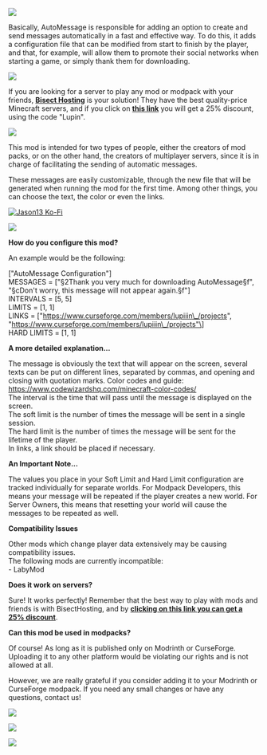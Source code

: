 **![](https://www.bisecthosting.com/images/CF/Auto_Message/BH_AM_Header.webp)**

Basically, AutoMessage is responsible for adding an option to create and send messages automatically in a fast and effective way. To do this, it adds a configuration file that can be modified from start to finish by the player, and that, for example, will allow them to promote their social networks when starting a game, or simply thank them for downloading.

[**![](https://www.bisecthosting.com/images/CF/Auto_Message/BH_AM_PromoCard.webp)**](https://bisecthosting.com/Lupin)

If you are looking for a server to play any mod or modpack with your friends, [**Bisect Hosting**](https://bisecthosting.com/Lupin) is your solution! They have the best quality-price Minecraft servers, and if you click on **[this link](https://bisecthosting.com/Lupin)** you will get a 25% discount, using the code "Lupin".  

![](https://www.bisecthosting.com/images/CF/Auto_Message/BH_AM_Summary.webp)

This mod is intended for two types of people, either the creators of mod packs, or on the other hand, the creators of multiplayer servers, since it is in charge of facilitating the sending of automatic messages.

These messages are easily customizable, through the new file that will be generated when running the mod for the first time. Among other things, you can choose the text, the color or even the links.

[![Jason13 Ko-Fi](https://media.forgecdn.net/attachments/description/860325/description_e69745c8-b22d-4d0d-a55e-5c131ae1fe50.webp)](https://ko-fi.com/jason13official)

![](https://www.bisecthosting.com/images/CF/Auto_Message/BH_AM_FAQ.webp)

**How do you configure this mod?**

An example would be the following:

\["AutoMessage Configuration"\]  
MESSAGES = \["§2Thank you very much for downloading AutoMessage§f", "§cDon't worry, this message will not appear again.§f"\]  
INTERVALS = \[5, 5\]  
LIMITS = \[1, 1\]  
LINKS = \["https://www.curseforge.com/members/lupiiin\_/projects", "https://www.curseforge.com/members/lupiiin\_/projects"\]  
HARD LIMITS = \[1, 1\]

**A more detailed explanation...**

The message is obviously the text that will appear on the screen, several texts can be put on different lines, separated by commas, and opening and closing with quotation marks. Color codes and guide: https://www.codewizardshq.com/minecraft-color-codes/  
The interval is the time that will pass until the message is displayed on the screen.  
The soft limit is the number of times the message will be sent in a single session.  
The hard limit is the number of times the message will be sent for the lifetime of the player.  
In links, a link should be placed if necessary.

**An Important Note...**

The values you place in your Soft Limit and Hard Limit configuration are tracked individually for separate worlds. For Modpack Developers, this means your message will be repeated if the player creates a new world. For Server Owners, this means that resetting your world will cause the messages to be repeated as well.

**Compatibility Issues**

Other mods which change player data extensively may be causing compatibility issues.  
The following mods are currently incompatible:  
\- LabyMod

**Does it work on servers?**

Sure! It works perfectly! Remember that the best way to play with mods and friends is with BisectHosting, and by [**clicking on this link you can get a 25% discount**](https://bisecthosting.com/lupin).

**Can this mod be used in modpacks?**

Of course! As long as it is published only on Modrinth or CurseForge. Uploading it to any other platform would be violating our rights and is not allowed at all.

However, we are really grateful if you consider adding it to your Modrinth or CurseForge modpack. If you need any small changes or have any questions, contact us!

**![](https://www.bisecthosting.com/images/CF/Auto_Message/BH_AM_Screenshots.webp)**

![](https://media.forgecdn.net/attachments/676/939/2023-06-13_21.png)

[**![](https://www.bisecthosting.com/images/CF/MultiRecipe/BH_Lupin_Discord.webp)**](https://discord.gg/X8VY5WMbe4)
